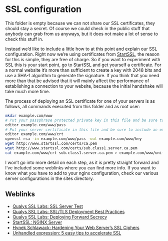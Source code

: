 # SSL configuration
This folder is empty because we can not share our SSL certificates, they should stay a secret. Of course we could check
in the public stuff that anybody can grab from us anyways, but it does not make a lot of sense to check this stuff in.

Instead we’d like to include a little how to at this point and explain our SSL configuration. Right now we’re using
certificates from [StartSSL](https://startssl.com/), the reason for this is simple, they are free of charge. So if you
want to experiment with SSL this is your start point, go to StartSSL and get yourself a certificate. For a normal
website it’s more than sufficient to create a key with 2048 bits and use a SHA-1 algorithm to generate the signature.
If you think that you need more than that be advised that it will mainly affect the performance of establishing a
connection to your website, because the initial handshake will take much more time.

The process of deploying an SSL certificate for one of your servers is as follows, all commands executed from this
folder and as root user:

```Bash
mkdir example.com/www
# Put your passphrase protected private key in this file and be sure to include an empty line at the end of the file
editor example.com/www/pass
# Put your server certificate in this file and be sure to include an empty line at the end of the file
editor example.com/www/crt
openssl rsa -in example.com/www/pass -out example.com/www/key
wget http://www.startssl.com/certs/ca.pem
wget http://www.startssl.com/certs/sub.class1.server.ca.pem
cat example.com/www/crt sub.class1.server.ca.pem > example.com/www/unified.crt
```

I won’t go into more detail on each step, as it is pretty straight forward and I’ve included some weblinks where you can
find more info. If you want to know what you have to add to your nginx configuration, check our various server
configurations in the sites directory.

## Weblinks
* [Qualys SSL Labs: SSL Server Test](https://www.ssllabs.com/ssltest/analyze.html)
* [Qualys SSL Labs: SSL/TLS Deployment Best Practices](https://www.ssllabs.com/projects/best-practices/index.html)
* [Qualys SSL Labs: Deploying Forward Secrecy](https://community.qualys.com/blogs/securitylabs/2013/06/25/ssl-labs-deploying-forward-secrecy)
* [StartSSL: NGINX Server](https://www.startssl.com/?app=42)
* [Hynek Schlawack: Hardening Your Web Server’s SSL Ciphers](http://hynek.me/articles/hardening-your-web-servers-ssl-ciphers/)
* [Unhandled expression: 5 easy tips to accelerate SSL](http://unhandledexpression.com/2013/01/25/5-easy-tips-to-accelerate-ssl/)
